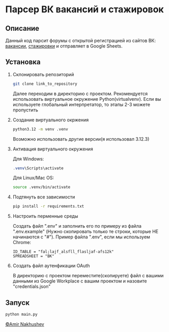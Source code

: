# Парсер ВК вакансий и стажировок

## Описание

Данный код парсит форумы с открытой регистрацией из сайтов ВК: [вакансии](https://internship.vk.company/vacancy), [стажировки](https://internship.vk.company/internship) и отправляет в Google Sheets.

## Установка

1. Склонировать репозиторий

    ```bash
    git clone link_to_repository
    ```

    Далее переходим в директорию с проектом. Рекомендуется использовать виртуальное окружение Python(virtualvenv). Если вы используете глобальный интерпретатор, то этапы 2-3 можете пропустить

2. Создание виртуального окржения

    ```bash
    python3.12 -m venv .venv
    ```

    Возможно использовать другие версии(я использовал 3.12.3)

3. Активация виртуального окружения

    Для Windows:

    ```powershell
    .venv\Scripts\activate
    ```

    Для Linux/Mac OS:

    ```bash
    source .venv/bin/activate
    ```

4. Подтянуть все зависимости

    ```bash
    pip install -r requirements.txt
    ```

5. Настроить перменные среды

    Создать файл ".env" и заполнить его по примеру из файла ".env.example" (Нужно скопировать только те строки, которые НЕ начинаются с "#"). Пример файла ".env", если мы используем Chrome:

    ```env
    ID_TABLE = "fal;lajf_alsfll_flasljaf-afs12k"
    SPREADSHEET = "ВК"
    ```

6. Создать файл аутенфикации OAuth

    В директорию с проектом переместите(скопируете) файл с вашими данными из Google Workplace с вашим проектом и назовите "credentials.json"

## Запуск

```bash
python main.py
```

[©Amir Nakhushev](https://github.com/AmirNak07)
